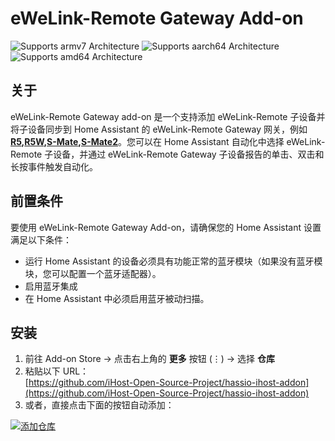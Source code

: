 # eWeLink-Remote Gateway Add-on


![Supports armv7 Architecture](https://img.shields.io/badge/armv7-yes-green.svg)
![Supports aarch64 Architecture](https://img.shields.io/badge/aarch64-yes-green.svg)
![Supports amd64 Architecture](https://img.shields.io/badge/amd64-yes-green.svg)


## 关于
eWeLink-Remote Gateway add-on 是一个支持添加 eWeLink-Remote 子设备并将子设备同步到 Home Assistant 的 eWeLink-Remote Gateway 网关，例如 **[R5](https://sonoff.tech/product/smart-wall-switches/r5/),[R5W](https://sonoff.tech/product/smart-wall-switches/r5/),[S-Mate](https://sonoff.tech/product/diy-smart-switches/s-mate/),[S-Mate2](https://sonoff.tech/product/diy-smart-switches/s-mate/)**。您可以在 Home Assistant 自动化中选择 eWeLink-Remote 子设备，并通过 eWeLink-Remote Gateway 子设备报告的单击、双击和长按事件触发自动化。


## 前置条件
要使用 eWeLink-Remote Gateway Add-on，请确保您的 Home Assistant 设置满足以下条件：
- 运行 Home Assistant 的设备必须具有功能正常的蓝牙模块（如果没有蓝牙模块，您可以配置一个蓝牙适配器）。
- 启用蓝牙集成
- 在 Home Assistant 中必须启用蓝牙被动扫描。

## 安装
1. 前往 Add-on Store → 点击右上角的 **更多** 按钮 (⋮) → 选择 **仓库**  
2. 粘贴以下 URL：  
   [https://github.com/iHost-Open-Source-Project/hassio-ihost-addon](https://github.com/iHost-Open-Source-Project/hassio-ihost-addon)  
3. 或者，直接点击下面的按钮自动添加：

[![添加仓库](https://my.home-assistant.io/badges/supervisor_add_addon_repository.svg)](https://my.home-assistant.io/redirect/supervisor_add_addon_repository/?repository_url=https%3A%2F%2Fgithub.com%2FiHost-Open-Source-Project%2Fhassio-ihost-addon)